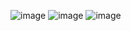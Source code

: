 ![image](https://github.com/PrajwalGautam955/Crime-Report-Frontend-Website/assets/141403909/793ce604-5c6a-4e3e-a5c2-933090b3f27b)
![image](https://github.com/PrajwalGautam955/Crime-Report-Frontend-Website/assets/141403909/2b75a6df-dcd6-4b80-aa21-2847eba13da4)
![image](https://github.com/PrajwalGautam955/Crime-Report-Frontend-Website/assets/141403909/c4ba0192-804c-44b3-a6e3-e27f420d42c8)

